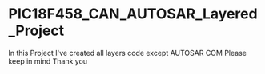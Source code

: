 # PIC18F458_CAN_AUTOSAR_Layered_Project
In this Project I've created all layers code except AUTOSAR COM
Please keep in mind
Thank you
